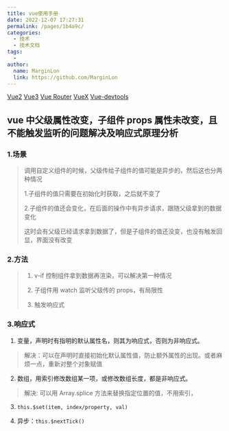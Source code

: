 ```yaml
---
title: vue使用手册
date: 2022-12-07 17:27:31
permalink: /pages/1b4a9c/
categories:
  - 技术
  - 技术文档
tags:
  -
author:
  name: MarginLon
  link: https://github.com/MarginLon
---
```


[Vue2](https://v2.cn.vuejs.org/)
[Vue3](https://cn.vuejs.org/)
[Vue Router](https://router.vuejs.org/zh/)
[VueX](https://vuex.vuejs.org/zh/)
[Vue-devtools](https://github.com/vuejs/devtools)

## vue 中父级属性改变，子组件 props 属性未改变，且不能触发监听的问题解决及响应式原理分析

### 1.场景

> 调用自定义组件的时候，父级传给子组件的值可能是异步的，然后这也分两种情况
>
> 1.子组件的值只需要在初始化时获取，之后就不变了
>
> 2.子组件的值还会变化，在后面的操作中有异步请求，跟随父级拿到的数据变化
>
> 这时会有父级已经请求拿到数据了，但是子组件的值还没变，也没有触发回显，界面没有改变

### 2.方法

> 1. v-if 控制组件拿到数据再渲染，可以解决第一种情况
>
> 2. 子组件用 watch 监听父级传的 props，有局限性
>
> 3. 触发响应式

### 3.响应式

1. 变量，声明时有指明的默认属性名，则其为响应式，否则为非响应式。

> 解决：可以在声明时直接初始化默认属性值，防止额外属性的出现。或者麻烦一点，重新对整个对象赋值

2. 数组，用索引修改数组某一项，或修改数组长度，都是非响应式。

> 解决: 可以用 Array.splice 方法来替换指定位置的值，不用索引，

3. `this.$set(item, index/property, val)`

4. 异步：`this.$nextTick()`
